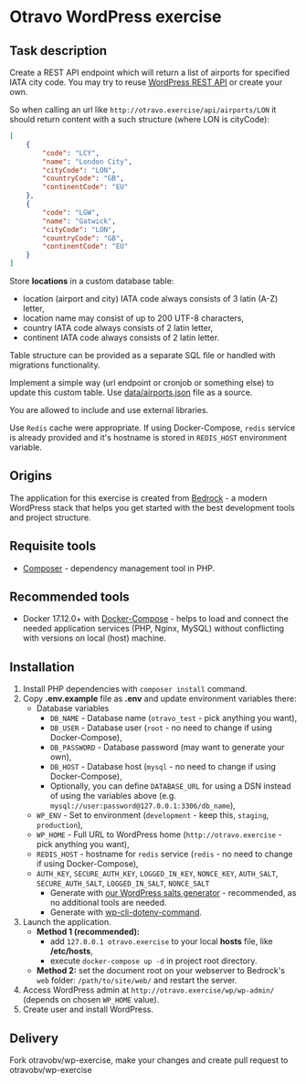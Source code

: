 # Otravo WordPress exercise

## Task description

Create a REST API endpoint which will return a list of airports for specified IATA city code.
You may try to reuse [WordPress REST API](https://developer.wordpress.org/rest-api/) or create your own.

So when calling an url like `http://otravo.exercise/api/airports/LON` it should return content with a such structure (where LON is cityCode):
```json
[
    {
        "code": "LCY",
        "name": "London City",
        "cityCode": "LON",
        "countryCode": "GB",
        "continentCode": "EU"
    },
    {
        "code": "LGW",
        "name": "Gatwick",
        "cityCode": "LON",
        "countryCode": "GB",
        "continentCode": "EU"
    }
]
```

Store **locations** in a custom database table:
- location (airport and city) IATA code always consists of 3 latin (A-Z) letter,
- location name may consist of up to 200 UTF-8 characters,
- country IATA code always consists of 2 latin letter,
- continent IATA code always consists of 2 latin letter.

Table structure can be provided as a separate SQL file or handled with migrations functionality.

Implement a simple way (url endpoint or cronjob or something else) to update this custom table.
Use [data/airports.json](data/airports.json) file as a source.

You are allowed to include and use external libraries.

Use `Redis` cache were appropriate.
If using Docker-Compose, `redis` service is already provided and it's hostname is stored in `REDIS_HOST` environment variable.

## Origins

The application for this exercise is created from [Bedrock](https://roots.io/bedrock/) -
a modern WordPress stack that helps you get started with the best development tools and project structure.

## Requisite tools

* [Composer](https://getcomposer.org/doc/00-intro.md#installation-linux-unix-osx) -
  dependency management tool in PHP.

## Recommended tools

* Docker 17.12.0+ with [Docker-Compose](https://docs.docker.com/compose/install/) -
  helps to load and connect the needed application services (PHP, Nginx, MySQL) without conflicting with versions on local (host) machine.

## Installation

1. Install PHP dependencies with `composer install` command.
1. Copy **.env.example** file as **.env** and update environment variables there:
    * Database variables
        * `DB_NAME` - Database name (`otravo_test` - pick anything you want),
        * `DB_USER` - Database user (`root` - no need to change if using Docker-Compose),
        * `DB_PASSWORD` - Database password (may want to generate your own),
        * `DB_HOST` - Database host (`mysql` - no need to change if using Docker-Compose),
        * Optionally, you can define `DATABASE_URL` for using a DSN instead of using the variables above (e.g. `mysql://user:password@127.0.0.1:3306/db_name`),
    * `WP_ENV` - Set to environment (`development` - keep this, `staging`, `production`),
    * `WP_HOME` - Full URL to WordPress home (`http://otravo.exercise` - pick anything you want),
    * `REDIS_HOST` - hostname for `redis` service (`redis` - no need to change if using Docker-Compose),
    * `AUTH_KEY`, `SECURE_AUTH_KEY`, `LOGGED_IN_KEY`, `NONCE_KEY`, `AUTH_SALT`, `SECURE_AUTH_SALT`, `LOGGED_IN_SALT`, `NONCE_SALT`
        * Generate with [our WordPress salts generator](https://roots.io/salts.html) - recommended, as no additional tools are needed.
        * Generate with [wp-cli-dotenv-command](https://github.com/aaemnnosttv/wp-cli-dotenv-command).
1. Launch the application.
    * **Method 1 (recommended):**
        - add `127.0.0.1 otravo.exercise` to your local **hosts** file, like **/etc/hosts**,
        - execute `docker-compose up -d` in project root directory.
    * **Method 2:** set the document root on your webserver to Bedrock's `web` folder: `/path/to/site/web/` and restart the server.
1. Access WordPress admin at `http://otravo.exercise/wp/wp-admin/` (depends on chosen `WP_HOME` value).
1. Create user and install WordPress.


## Delivery

Fork otravobv/wp-exercise, make your changes and create pull request to otravobv/wp-exercise
